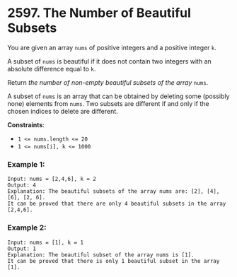 # 2597. The Number of Beautiful Subsets

You are given an array `nums` of positive integers and a positive integer `k`.

A subset of `nums` is beautiful if it does not contain two integers with an absolute difference equal to `k`.

Return *the number of non-empty beautiful subsets of the array* `nums`.

A subset of `nums` is an array that can be obtained by deleting some (possibly none) elements from `nums`. Two subsets are different if and only if the chosen indices to delete are different.

**Constraints**:
- `1 <= nums.length <= 20`
- `1 <= nums[i], k <= 1000`

### Example 1:
```
Input: nums = [2,4,6], k = 2
Output: 4
Explanation: The beautiful subsets of the array nums are: [2], [4], [6], [2, 6].
It can be proved that there are only 4 beautiful subsets in the array [2,4,6].
```

### Example 2:
```
Input: nums = [1], k = 1
Output: 1
Explanation: The beautiful subset of the array nums is [1].
It can be proved that there is only 1 beautiful subset in the array [1].
```
